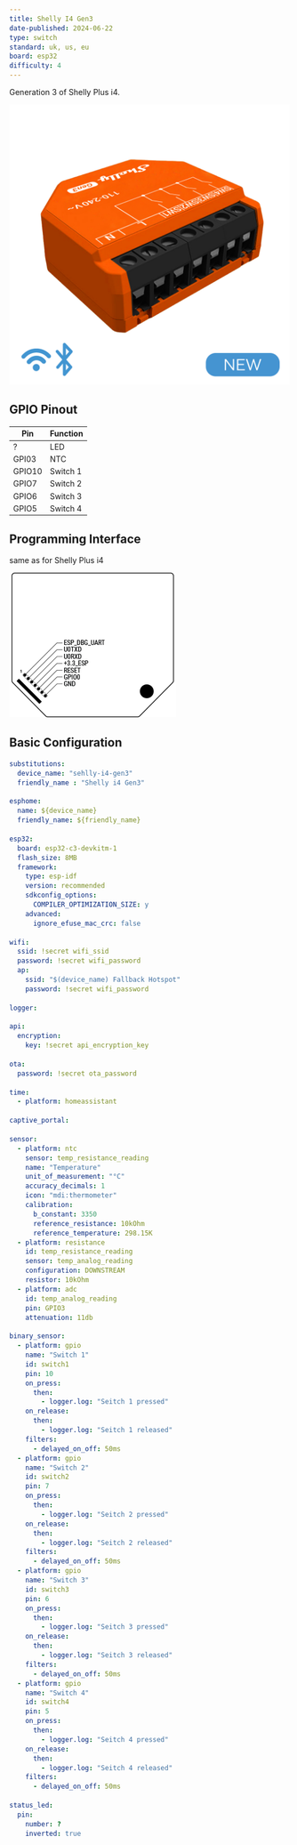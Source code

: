 ```yaml
---
title: Shelly I4 Gen3
date-published: 2024-06-22
type: switch
standard: uk, us, eu
board: esp32
difficulty: 4
---
```


Generation 3 of Shelly Plus i4.

![Shelly i4 Gen3](./Shelly_Plusi4_x1_Gen3_PDP.webp "Shelly i4 Gen3")

## GPIO Pinout

| Pin    | Function     |
| ------ | ------------ |
| ?      | LED          |
| GPI03  | NTC          |
| GPIO10 | Switch 1     |
| GPIO7  | Switch 2     |
| GPIO6  | Switch 3     |
| GPIO5  | Switch 4     |

## Programming Interface

same as for Shelly Plus i4

![Interface](./Plus-addon-interface.png "Interface")

## Basic Configuration

```yaml
substitutions:
  device_name: "sehlly-i4-gen3"
  friendly_name : "Shelly i4 Gen3"

esphome:
  name: ${device_name}
  friendly_name: ${friendly_name}

esp32:
  board: esp32-c3-devkitm-1
  flash_size: 8MB
  framework:
    type: esp-idf
    version: recommended
    sdkconfig_options:
      COMPILER_OPTIMIZATION_SIZE: y
    advanced:
      ignore_efuse_mac_crc: false

wifi:
  ssid: !secret wifi_ssid
  password: !secret wifi_password
  ap:
    ssid: "$(device_name) Fallback Hotspot"
    password: !secret wifi_password

logger:

api:
  encryption:
    key: !secret api_encryption_key

ota:
  password: !secret ota_password

time:
  - platform: homeassistant

captive_portal:

sensor:
  - platform: ntc
    sensor: temp_resistance_reading
    name: "Temperature"
    unit_of_measurement: "°C"
    accuracy_decimals: 1
    icon: "mdi:thermometer"
    calibration:
      b_constant: 3350
      reference_resistance: 10kOhm
      reference_temperature: 298.15K
  - platform: resistance
    id: temp_resistance_reading
    sensor: temp_analog_reading
    configuration: DOWNSTREAM
    resistor: 10kOhm
  - platform: adc
    id: temp_analog_reading
    pin: GPIO3
    attenuation: 11db

binary_sensor:
  - platform: gpio
    name: "Switch 1"
    id: switch1
    pin: 10
    on_press:
      then:
        - logger.log: "Seitch 1 pressed"
    on_release:
      then:
        - logger.log: "Seitch 1 released"
    filters:
      - delayed_on_off: 50ms
  - platform: gpio
    name: "Switch 2"
    id: switch2
    pin: 7
    on_press:
      then:
        - logger.log: "Seitch 2 pressed"
    on_release:
      then:
        - logger.log: "Seitch 2 released"
    filters:
      - delayed_on_off: 50ms  
  - platform: gpio
    name: "Switch 3"
    id: switch3
    pin: 6
    on_press:
      then:
        - logger.log: "Seitch 3 pressed"
    on_release:
      then:
        - logger.log: "Seitch 3 released"
    filters:
      - delayed_on_off: 50ms  
  - platform: gpio
    name: "Switch 4"
    id: switch4
    pin: 5
    on_press:
      then:
        - logger.log: "Seitch 4 pressed"
    on_release:
      then:
        - logger.log: "Seitch 4 released"
    filters:
      - delayed_on_off: 50ms

status_led:
  pin:
    number: ?
    inverted: true
```
